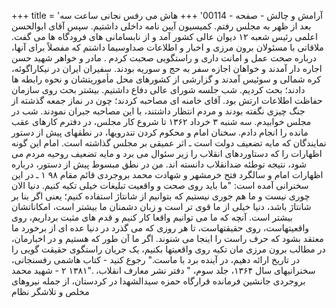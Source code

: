 +++
title = 'آرامش و چالش - صفحه - 00114'
+++
هاش می رفس نجانی ساعت سه بعد از ظهر به مجلس رفتم. کمیسیون آیین نامه داخلی داشتیم. سپس آقای ابوالحسن اعلمی رئیس شعبه ۱۲ دیوان عالی کشور آمد و از نابسامانی های فرودگاه ها می گفت. ملاقاتی با مسئولان برون مرزی و اخبار و اطلاعات صداوسیما داشتم که مفصلاً برای آنها، درباره صحت عمل و امانت داری و راستگویی صحبت کردم . مادر و خواهر شهید حسن اجاره دار آمدند و خواهان اجازه سفر به حج و سوریه بودند. سفیران ایران در نیکاراگوئه، کره شمالی و سوئیس آمدند و گزارشی از کشورهای محل مأموریتشان و نحوه رابطه ها دادند؛ بحث کردیم. شب جلسه شورای عالی دفاع داشتیم. بیشتر بحث روی سازمان حفاظت اطلاعات ارتش بود. آقای خامنه ای مصاحبه کردند؛ چون در نماز جمعه گذشته از جنگ چیزی نگفته بودند و مردم انتظار داشتند، با این مصاحبه جبران نمودند. شب در مجلس خوابیدم. سه شنبه ۳ خرداد ۱۳۶۲ تا شروع کار مجلس، در دفترم کارهای عقب مانده را انجام دادم. سخنان امام و محکوم کردن تندرویها، در نطقهای پیش از دستور نمایندگان که مایه تضعیف دولت است ـ اثر عمیقی بر مجلس گذاشته است. امام این گونه اظهارات را که دستاوردهای انقلاب را زیر سئوال می برد و مایه تضعیف روحیه مردم می شود، نتیجه توطئه ضدانقلاب دانسته اند. من در نطق مبسوط پیش از دستور، درباره اظهارات امام و سالگرد فتح خرمشهر و شهادت محمد بروجردی قائم مقام ۹۸ ۱ ـ در این سخنرانی آمده است: "ما باید روی صحت و واقعیت تبلیغات خیلی تکیه کنیم. دنیا الان چوری نیست و ما هم جوری نیستیم که بتوانیم از شانتاژ استفاده کنیم؛ یعنی اگر بنا بر شانتاژ باشد، دنیا خیلی از ما قوی تر است و زبان دشمنان ما بیشتر است، امکاناتشان بیشتر است. آنچه که ما می توانیم واقعا کار کنیم و قدم های مثبت برداریم، روی واقعیتهاست، روی حقیقتهاست، تا هر روزی که می گذرد در دنیا عده ای از برخورد ما معتقد بشود که حرف راست را اینجا می شنوند. اگر ما آن طور که هستیم و در اخبارمان، در مطالب برون مرزی مان تکیه روی واقعیتها بکنیم، یک جریان راستگوی حقیقت گویی را در تاریخ ارائه دهیم، در آینده برد با ماست." رجوع کنید - کتاب هاشمی رفسنجانی، سخنرانیهای سال ۱۳۶۴، جلد سوم، " دفتر نشر معارف انقلاب، ."۱۳۸۱ ۲ - شهید محمد بروجردی جانشین فرمانده قرارگاه حمزه سیدالشهدا در کردستان، از جمله نیروهای مخلص و تلاشگر نظام